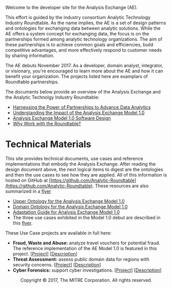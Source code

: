 Welcome to the developer site for the Analysis Exchange (AE).

This effort is guided by the industry consortium Analytic Technology Industry Roundtable. As the name implies, the AE is a set of design patterns and ontologies for exchanging data between analytic solutions.  While the AE offers a system concept for exchanging data, the focus is on the partnerships formed among analytic technology organizations. The aim of these partnerships is to achieve common goals and efficiencies, build competitive advantages, and more effectively respond to customer needs by sharing information. 

The AE debuts November 2017. As a developer, domain analyst, integrator, or visionary, you're encouraged to learn more about the AE and how it can benefit your organization. The projects listed here are examplars of Roundtable partnerships. 

The documents below provide an overview of the Analysis Exchange and the Analytic Technolgy Industry Roundtable:

* [Harnessing the Power of Partnerships to Advance Data Analytics](http://technologyroundtable.org/pdfs/Roundtable2.pdf)
* [Understanding the Impact of the Analysis Exchange Model 1.0](http://technologyroundtable.org/pdfs/AE-Impact-Whitepape.pdf)
* [Analysis Exchange Model 1.0 Software Design](http://technologyroundtable.org/pdfs/Analysis-Exchange-Model1-Design-2017.pdf)
* [Why Work with the Roundtable?](http://technologyroundtable.org/pdfs/Why-Work-With-The-Roundtable.pdf) 

Technical Materials
===================
This site provides technical documents, use cases and reference implementations that embody the Analysis Exchange. After reading the design document above, the next logical items to digest are the ontologies and then the use cases to see how they are applied.  All of this information is hosted on GitHub at [https://github.com/Analytic-Roundtable](https://github.com/Analytic-Roundtable).  These resources are also summarized in a [flyer](http://technologyroundtable.org/pdfs/Roundtable-Resources.pdf)

* [Upper Ontology for the Analysis Exchange Model 1.0](https://github.com/Analytic-Roundtable/Analysis-Exchange/doc/AnalysisExchange-Upper-Ontology-2017.pdf)
* [Domain Ontology for the Analysis Exchange Model 1.0](https://github.com/Analytic-Roundtable/Analysis-Exchange/doc/AnalysisExchange-Domain-Ontologies-2017.pdf)
* [Adaptation Guide for Analysis Exchange Model 1.0](https://github.com/Analytic-Roundtable/Analysis-Exchange/doc)
* The three use cases exhibited in the Model 1.0 debut are described in this 
  [flyer](http://technologyroundtable.org/pdfs/Roundtable-Three-Use-Cases.pdf).

These Use Case projects are available in full here:

* **Fraud, Waste and Abuse:** analyze travel vouchers for potential fraud.  The reference implementation of the AE Model 1.0 is featured in this project. 
    \[[Project](https://github.com/Analytic-Roundtable/UseCase-FraudWasteAbuse)\] \[[Description](https://github.com/Analytic-Roundtable/UseCase-FraudWasteAbuse/blob/master/Travel-Voucher-and-MedicalClaims-UseCase-v4.pdf)\]
* **Threat Assessment:** assess public domain data for regions with security concerns.
    \[[Project](https://github.com/Analytic-Roundtable/UseCase-ThreatAssessment)\] \[[Description](https://github.com/Analytic-Roundtable/UseCase-ThreatAssessment/blob/master/UseCase-ThreatAssessment-v4.pdf)\]
* **Cyber Forensics:** support cyber investigations. 
    \[[Project](https://github.com/Analytic-Roundtable/UseCase-CyberForensics)\] \[[Description](https://github.com/Analytic-Roundtable/UseCase-CyberForensics/blob/master/Cyber%20Use%20Case.pdf)\]

<center>Copyright © 2017, The MITRE Corporation. All rights reserved. </center>
